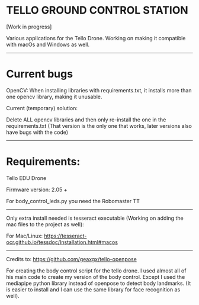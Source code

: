 # TELLO GROUND CONTROL STATION

[Work in progress]

Various applications for the Tello Drone. 
Working on making it compatible with macOs and Windows as well.

***
# Current bugs 

OpenCV:
When installing libraries with requirements.txt, it installs more than one opencv library, making it unusable.

Current (temporary) solution:

Delete ALL opencv libraries and then only re-install the one in the requirements.txt (That version is the only one that works, later versions also have bugs with the code)


***

# Requirements:

Tello EDU Drone

Firmware version: 2.05 +

For body_control_leds.py you need the Robomaster TT

***

Only extra install needed is tesseract executable (Working on adding the mac files to the project as well):

For Mac/Linux: https://tesseract-ocr.github.io/tessdoc/Installation.html#macos


***


Credits to:
https://github.com/geaxgx/tello-openpose

For creating the body control script for the tello drone. 
I used almost all of his main code to create my version of the body control. Except I used the mediapipe python library instead of openpose to detect body landmarks. (It is easier to install and I can use the same library for face recognition as well).
